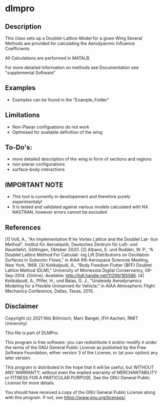 # dlmpro
## Description
   This class sets up a Doublet-Lattice-Model for a given Wing
   Several Methods are provided for calculating the Aerodyanmic
   Influence Coefficients

   All Calculations are performed in MATALB.

   For more detailed Information on methods see Documentation see "supplemental Software"

## Examples
   - Examples can be found in the "Example_Folder" 

## Limitations
   - Non-Planar configuations do not work
   - Optimised for available definition of the wing

## To-Do's:
   - more detailed description of the wing in form of sections and regions
   - non-planar configurations
   - surface-body interactions

## IMPORTANT NOTE
   - This tool is currently in developement and therefore purely experimentaly!
   - It is tested and validated against various models calculated with NX NASTRAN,
     however errors cannot be excluded

## References
   [1]    Voß, A., “An Implementation ft he Vortex Lattice and the Doublet Lat-
          tice Method", Institut für Aeroelastik, Deutsches Zentrum für Luft- und 
          Raumfahrt, Göttingen, Oktober 2020. 
   [2]    Albano, E. und Rodden, W. P., “A Doublet Lattice Method For Calculat-
          ing Lift Distributions on Oscillation Surfaces in Subsonic Flows," in AIAA 
          6th Aerospace Sciences Meeting, New York, 1968. 
   [3]    Kotikalpudi, A., "Body Freedom Flutter (BFF) Doublet Lattice Method 
          (DLM)," University of Minnesota Digital Conservancy, 09-Sep-2014. 
          [Online]. Available: http://hdl.handle.net/11299/165566.
   [4]    Kotikalpudi, A., Pfifer, H., und Balas, G. J., "Unsteady Aerodynamics
          Modeling for a Flexible Unmanned Air Vehicle," in AIAA Atmospheric
          Flight Mechanics Conference, Dallas, Texas, 2015.

## Disclaimer
   Copyright (c) 2021 Nils Böhnisch, Marc Bangel, (FH Aachen, RMIT University)

   This file is part of DLMPro.

   This program is free software: you can redistribute it and/or modify
   it under the terms of the GNU General Public License as published by
   the Free Software Foundation, either version 3 of the License, or
   (at your option) any later version.

   This program is distributed in the hope that it will be useful,
   but WITHOUT ANY WARRANTY; without even the implied warranty of
   MERCHANTABILITY or FITNESS FOR A PARTICULAR PURPOSE.  See the
   GNU General Public License for more details.

   You should have received a copy of the GNU General Public License
   along with this program.  If not, see <https://www.gnu.org/licenses/>.